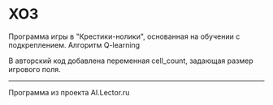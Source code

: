 # XO3

Программа игры в "Крестики-нолики", основанная на обучении с подкреплением.
Алгоритм Q-learning

В авторский код добавлена переменная cell_count, задающая размер игрового поля.

---
Программа из проекта AI.Lector.ru
